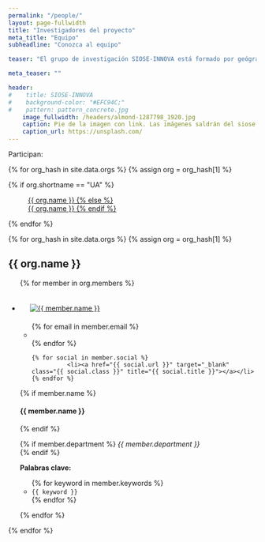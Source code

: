 ```yaml
---
permalink: "/people/"
layout: page-fullwidth
title: "Investigadores del proyecto"
meta_title: "Equipo"
subheadline: "Conozca al equipo"

teaser: "El grupo de investigación SIOSE-INNOVA está formado por geógrafos, informáticos, geodestas, biólogos y físicos que aportan un enfoque multidisciplinar sobre el trabajo con bases de datos de ocupación del suelo. El profesor Alfredo Ramón-Morte, de la Universidad de Alicante, es el Investigador Principal del proyecto, pero también participan de un modo activo investigadores del Instituto Geográfico Nacional, la Universidad Miguel Hernández y la Universidad Jaume I."

meta_teaser: ""

header:
#    title: SIOSE-INNOVA
#    background-color: "#EFC94C;"
#    pattern: pattern_concrete.jpg
    image_fullwidth: /headers/almond-1287798_1920.jpg
    caption: Pie de la imagen con link. Las imágenes saldrán del siose, vuelos, históricos, etc
    caption_url: https://unsplash.com/
---
```


<div data-magellan-expedition>  
<dl class="sub-nav" title="Ver participantes">
<dt>Participan:</dt>

{% for org_hash in site.data.orgs %}
{% assign org = org_hash[1] %}


{% if org.shortname == "UA" %}
    <dd data-magellan-arrival="{{ org.shortname }}" class=""><a href="#{{ org.shortname }}">{{ org.name }}
{% else %}
    <dd data-magellan-arrival="{{ org.shortname }}" class=""><a href="#{{ org.shortname }}">{{ org.name }}
{% endif %}


</a></dd>

{% endfor %}

</dl>

</div>

{% for org_hash in site.data.orgs %}
{% assign org = org_hash[1] %}

<div id="{{ org.shortname }}">

<h2 data-magellan-destination="{{ org.shortname }}"><a name="{{ org.shortname }}"></a>{{ org.name }}</h2>


<ul class="small-block-grid-2 medium-block-grid-3 large-block-grid-5">


{% for member in org.members %}

<li>

<!-- click on image will navigate to the personal website -->
<a class="th" href="{{ member.social.first.url }}">
<img src="{{ member.pic  | prepend: "/images/people/" | prepend: base_path }}" alt="{{ member.name }}" style="padding:20px">
</a>


<ul class="inline-list">
	{% for email in member.email %}
              <li><a href="mailto:{{ email.url }}?subject=Proyecto SIOSE-INNOVA" class="{{ email.class }}" title="{{ email.title }}"></a></li>
	{% endfor %}


	{% for social in member.social %}
              <li><a href="{{ social.url }}" target="_blank" class="{{ social.class }}" title="{{ social.title }}"></a></li>
	{% endfor %}
</ul><!-- /.inline-list -->



{% if member.name %}
	<h4>{{ member.name }}</h4>
{% endif %}

{% if member.department %}
	<i>{{ member.department }}</i><br/>
{% endif %}


<strong>Palabras clave:</strong>
<ul>
{% for keyword in member.keywords %}
	<li><code class="highlighter-rouge">{{ keyword }}</code></li>
{% endfor %}
</ul>

</li>





{% endfor %}

</ul>

</div>

{% endfor %}

